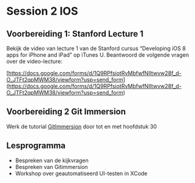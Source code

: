 # Session 2 IOS 

## Voorbereiding 1: Stanford Lecture 1
Bekijk de video van lecture 1 van de Stanford cursus “Developing iOS 8 apps for iPhone and iPad”
op iTunes U. Beantwoord de volgende vragen over de video-lecture:

[https://docs.google.com/forms/d/1Q9RPfsiotRvMbfwfNIltwvw28f_d-O_JTFt2qpMWM38/viewform?usp=send_form]
(https://docs.google.com/forms/d/1Q9RPfsiotRvMbfwfNIltwvw28f_d-O_JTFt2qpMWM38/viewform?usp=send_form)

## Voorbereiding 2 Git Immersion
Werk de tutorial [GitImmersion](http://gitimmersion.com/) door tot en met hoofdstuk 30

## Lesprogramma

* Bespreken van de kijkvragen
* Bespreken van Gitimmersion
* Workshop over geautomatiseerd UI-testen in XCode
